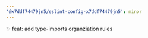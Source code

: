 ```yaml
---
'@x7ddf74479jn5/eslint-config-x7ddf74479jn5': minor
---
```


✨ feat: add type-imports organziation rules
